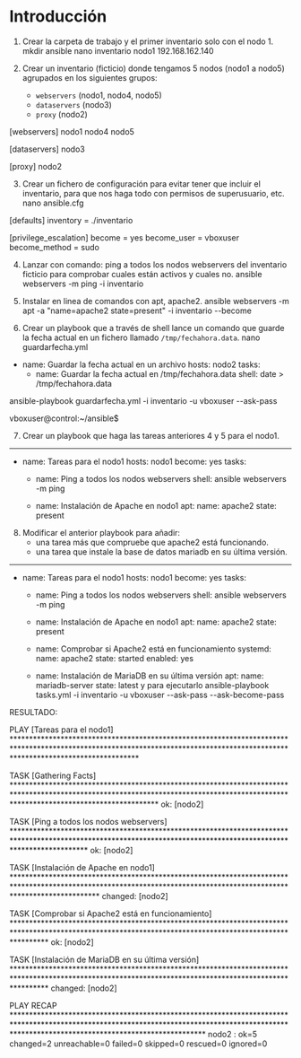 # Introducción

1. Crear la carpeta de trabajo y el primer inventario solo con el nodo 1.
mkdir ansible
nano inventario
nodo1
192.168.162.140

2. Crear un inventario (ficticio) donde tengamos 5 nodos (nodo1 a nodo5) agrupados en los siguientes grupos:
   - `webservers` (nodo1, nodo4, nodo5)
   - `dataservers` (nodo3)
   - `proxy` (nodo2)

[webservers]
nodo1
nodo4
nodo5

[dataservers]
nodo3

[proxy]
nodo2

3. Crear un fichero de configuración para evitar tener que incluir el inventario, para que nos haga todo con permisos de superusuario, etc.
nano ansible.cfg

[defaults]
inventory = ./inventario

[privilege_escalation]
become = yes
become_user = vboxuser
become_method = sudo

4. Lanzar con comando: ping a todos los nodos webservers del inventario ficticio para comprobar cuales están activos y cuales no.
ansible webservers -m ping -i inventario


5. Instalar en linea de comandos con apt, apache2.
ansible webservers -m apt -a "name=apache2 state=present" -i inventario --become

6. Crear un playbook que a través de shell lance un comando que guarde la fecha actual en un fichero llamado `/tmp/fechahora.data`.
nano guardarfecha.yml

- name: Guardar la fecha actual en un archivo
  hosts: nodo2
  tasks:
    - name: Guardar la fecha actual en /tmp/fechahora.data
      shell: date > /tmp/fechahora.data

ansible-playbook guardarfecha.yml -i inventario -u vboxuser --ask-pass


vboxuser@control:~/ansible$ 


7. Crear un playbook que haga las tareas anteriores 4 y 5 para el nodo1.
---
- name: Tareas para el nodo1
  hosts: nodo1
  become: yes
  tasks:
    - name: Ping a todos los nodos webservers
      shell: ansible webservers -m ping

    - name: Instalación de Apache en nodo1
      apt:
        name: apache2
        state: present



8. Modificar el anterior playbook para añadir:
   - una tarea más que compruebe que apache2 está funcionando.
   - una tarea que instale la base de datos mariadb en su última versión.
---
- name: Tareas para el nodo1
  hosts: nodo1
  become: yes
  tasks:
    - name: Ping a todos los nodos webservers
      shell: ansible webservers -m ping

    - name: Instalación de Apache en nodo1
      apt:
        name: apache2
        state: present

    - name: Comprobar si Apache2 está en funcionamiento
      systemd:
        name: apache2
        state: started
        enabled: yes

    - name: Instalación de MariaDB en su última versión
      apt:
        name: mariadb-server
        state: latest
y para ejecutarlo ansible-playbook tasks.yml -i inventario -u vboxuser --ask-pass --ask-become-pass

RESULTADO:

PLAY [Tareas para el nodo1] *******************************************************************************************************************************************************************************

TASK [Gathering Facts] ************************************************************************************************************************************************************************************
ok: [nodo2]

TASK [Ping a todos los nodos webservers] ******************************************************************************************************************************************************************
ok: [nodo2]

TASK [Instalación de Apache en nodo1] *********************************************************************************************************************************************************************
changed: [nodo2]

TASK [Comprobar si Apache2 está en funcionamiento] ********************************************************************************************************************************************************
ok: [nodo2]

TASK [Instalación de MariaDB en su última versión] ********************************************************************************************************************************************************
changed: [nodo2]

PLAY RECAP ************************************************************************************************************************************************************************************************
nodo2                      : ok=5    changed=2    unreachable=0    failed=0    skipped=0    rescued=0    ignored=0  